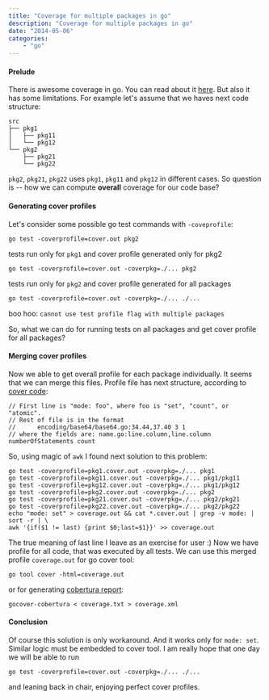 ```yaml
---
title: "Coverage for multiple packages in go"
description: "Coverage for multiple packages in go"
date: "2014-05-06"
categories:
    - "go"
---
```


#### Prelude

There is awesome coverage in go. You can read about
it [here](http://blog.golang.org/cover). But also it has some limitations.
For example let's assume that we haves next code structure:

```
src
├── pkg1
│   ├── pkg11
│   └── pkg12
└── pkg2
    ├── pkg21
    └── pkg22
```
`pkg2`, `pkg21`, `pkg22` uses `pkg1`, `pkg11` and `pkg12` in different cases.
So question is -- how we can compute **overall** coverage for our code base?

#### Generating cover profiles

Let's consider some possible go test commands with `-coveprofile`:

    go test -coverprofile=cover.out pkg2

tests run only for `pkg1` and cover profile generated only for pkg2

    go test -coverprofile=cover.out -coverpkg=./... pkg2

tests run only for `pkg2` and cover profile generated for all packages

    go test -coverprofile=cover.out -coverpkg=./... ./...

boo hoo: `cannot use test profile flag with multiple packages`

So, what we can do for running tests on all packages and get cover profile
for all packages?

#### Merging cover profiles

Now we able to get overall profile for each package individually.
It seems that we can merge this files. Profile file has next structure,
according to
[cover code](https://code.google.com/p/go/source/browse/cover/profile.go?repo=tools):

```
// First line is "mode: foo", where foo is "set", "count", or "atomic".
// Rest of file is in the format
//      encoding/base64/base64.go:34.44,37.40 3 1
// where the fields are: name.go:line.column,line.column numberOfStatements count
```

So, using magic of `awk` I found next solution to this problem:

```
go test -coverprofile=pkg1.cover.out -coverpkg=./... pkg1
go test -coverprofile=pkg11.cover.out -coverpkg=./... pkg1/pkg11
go test -coverprofile=pkg12.cover.out -coverpkg=./... pkg1/pkg12
go test -coverprofile=pkg2.cover.out -coverpkg=./... pkg2
go test -coverprofile=pkg21.cover.out -coverpkg=./... pkg2/pkg21
go test -coverprofile=pkg22.cover.out -coverpkg=./... pkg2/pkg22
echo "mode: set" > coverage.out && cat *.cover.out | grep -v mode: | sort -r | \
awk '{if($1 != last) {print $0;last=$1}}' >> coverage.out
```
The true meaning of last line I leave as an exercise for user :)
Now we have profile for all code, that was executed by all tests. We can use
this merged profile `coverage.out` for go cover tool:

```
go tool cover -html=coverage.out
```

or for generating [cobertura report](https://github.com/t-yuki/gocover-cobertura):

```
gocover-cobertura < coverage.txt > coverage.xml
```

#### Conclusion

Of course this solution is only workaround. And it works only for `mode: set`.
Similar logic must be embedded to cover tool. I am really hope that one day we
will be able to run

```
go test -coverprofile=cover.out -coverpkg=./... ./...
```
and leaning back in chair, enjoying perfect cover profiles.
